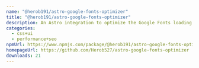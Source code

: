 ```yaml
---
name: "@herob191/astro-google-fonts-optimizer"
title: "@herob191/astro-google-fonts-optimizer"
description: An Astro integration to optimize the Google Fonts loading performance
categories:
  - css+ui
  - performance+seo
npmUrl: https://www.npmjs.com/package/@herob191/astro-google-fonts-optimizer
homepageUrl: https://github.com/Herob527/astro-google-fonts-optimizer
downloads: 21
---
```

